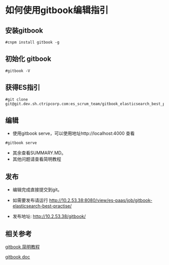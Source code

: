 # 如何使用gitbook编辑指引

## 安装gitbook
```
#cnpm install gitbook -g
```

## 初始化 gitbook
```
#gitbook -V
```

## 获得ES指引
```
#git clone git@git.dev.sh.ctripcorp.com:es_scrum_team/gitbook_elasticsearch_best_practise.git
```

## 编辑
- 使用gitbook serve，可以使用地址http://localhost:4000 查看
```
#gitbook serve
```
- 其余查看SUMMARY.MD。
- 其他问题请查看简明教程

## 发布

- 编辑完成直接提交到git。

- 如需要发布请运行
http://10.2.53.38:8080/view/es-paas/job/gitbook-elasticsearch-best-practise/

- 发布地址: http://10.2.53.38/gitbook/

## 相关参考
[gitbook 简明教程](http://www.chengweiyang.cn/gitbook/index.html)

[gitbook doc](https://toolchain.gitbook.com/syntax/markdown.html#headings)

